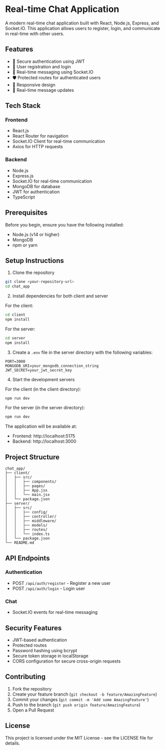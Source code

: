 # Real-time Chat Application

A modern real-time chat application built with React, Node.js, Express, and Socket.IO. This application allows users to register, login, and communicate in real-time with other users.

## Features

- 🔐 Secure authentication using JWT
- 👥 User registration and login
- 💬 Real-time messaging using Socket.IO
- 🛡️ Protected routes for authenticated users
- 📱 Responsive design
- 🔄 Real-time message updates

## Tech Stack

### Frontend
- React.js
- React Router for navigation
- Socket.IO Client for real-time communication
- Axios for HTTP requests

### Backend
- Node.js
- Express.js
- Socket.IO for real-time communication
- MongoDB for database
- JWT for authentication
- TypeScript

## Prerequisites

Before you begin, ensure you have the following installed:
- Node.js (v14 or higher)
- MongoDB
- npm or yarn

## Setup Instructions

1. Clone the repository
```bash
git clone <your-repository-url>
cd chat_app
```

2. Install dependencies for both client and server

For the client:
```bash
cd client
npm install
```

For the server:
```bash
cd server
npm install
```

3. Create a `.env` file in the server directory with the following variables:
```env
PORT=3000
MONGODB_URI=your_mongodb_connection_string
JWT_SECRET=your_jwt_secret_key
```

4. Start the development servers

For the client (in the client directory):
```bash
npm run dev
```

For the server (in the server directory):
```bash
npm run dev
```

The application will be available at:
- Frontend: http://localhost:5175
- Backend: http://localhost:3000

## Project Structure

```
chat_app/
├── client/
│   ├── src/
│   │   ├── components/
│   │   ├── pages/
│   │   ├── App.jsx
│   │   └── main.jsx
│   └── package.json
├── server/
│   ├── src/
│   │   ├── config/
│   │   ├── controller/
│   │   ├── middleware/
│   │   ├── models/
│   │   ├── routes/
│   │   └── index.ts
│   └── package.json
└── README.md
```

## API Endpoints

### Authentication
- POST `/api/auth/register` - Register a new user
- POST `/api/auth/login` - Login user

### Chat
- Socket.IO events for real-time messaging

## Security Features

- JWT-based authentication
- Protected routes
- Password hashing using bcrypt
- Secure token storage in localStorage
- CORS configuration for secure cross-origin requests

## Contributing

1. Fork the repository
2. Create your feature branch (`git checkout -b feature/AmazingFeature`)
3. Commit your changes (`git commit -m 'Add some AmazingFeature'`)
4. Push to the branch (`git push origin feature/AmazingFeature`)
5. Open a Pull Request

## License

This project is licensed under the MIT License - see the LICENSE file for details.

